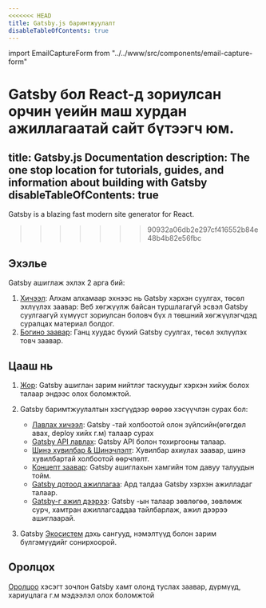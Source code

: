 ```yaml
---
<<<<<<< HEAD
title: Gatsby.js баримтжуулалт
disableTableOfContents: true
---
```


import EmailCaptureForm from "../../www/src/components/email-capture-form"

Gatsby бол React-д зориулсан орчин үеийн маш хурдан ажиллагаатай сайт бүтээгч юм.
=======
title: Gatsby.js Documentation
description: The one stop location for tutorials, guides, and information about building with Gatsby
disableTableOfContents: true
---

Gatsby is a blazing fast modern site generator for React.
>>>>>>> 90932a06db2e297cf416552b84e48b4b82e56fbc

## Эхэлье

Gatsby ашиглаж эхлэх 2 арга бий:

1. [Хичээл](/tutorial/): Алхам алхамаар эхнээс нь Gatsby хэрхэн суулгах, тѳсѳл эхлүүлэх заавар: Веб хѳгжүүлж байсан туршлагагүй эсвэл Gatsby суулгаагүй хүмүүст зориулсан боловч бүх л тѳвшний хѳгжүүлэгчдэд суралцах материал болдог.
2. [Богино заавар](/docs/quick-start): Ганц хуудас бүхий Gatsby суулгах, тѳсѳл эхлүүлэх товч заавар.

## Цааш нь

1. [Жор](/docs/recipes/): Gatsby ашиглан зарим нийтлэг таскуудыг хэрхэн хийж болох талаар эндээс олох боломжтой.
2. Gatsby баримтжуулалтын хэсгүүдээр ѳѳрѳѳ хэсүүчлэн сурах бол:

   - [Лавлах хичээл](/docs/guides/): Gatsby -тай холбоотой олон зүйлсийн(ѳгѳгдѳл авах, deploy хийх г.м) талаар сурах
   - [Gatsby API лавлах](/docs/api-reference/): Gatsby API болон тохиргооны талаар.
   - [Шинэ хувилбар & Шинэчлэлт](/docs/releases-and-migration/): Хувилбар ахиулах заавар, шинэ хувилбартай холбоотой ѳѳрчлѳлт.
   - [Концепт заавар](/docs/conceptual-guide/): Gatsby ашиглахын хамгийн том давуу талуудын тойм.
   - [Gatsby дотоод ажиллагаа](/docs/gatsby-internals/): Ард талдаа Gatsby хэрхэн ажилладаг талаар.
   - [Gatsby-г ажил дээрээ](/docs/using-gatsby-professionally/): Gatsby -ын талаар зѳвлѳгѳѳ, зѳвлѳмж сурч, хамтран ажиллагсаддаа тайлбарлаж, ажил дээрээ ашиглаарай.

3. Gatsby [Экосистем](/ecosystem/) дэхь сангууд, нэмэлтүүд болон зарим бүлгэмүүдийг сонирхоорой.

## Оролцох

[Оролцоо](/contributing/) хэсэгт зочлон Gatsby хамт олонд туслах заавар, дүрмүүд, хариуцлага г.м мэдээлэл олох боломжтой

<EmailCaptureForm signupMessage="Сүүлийн үеийн мэдээлэл &amp; зѳвлѳгѳѳ авах уу? Имэйлээ бүртгүүлээрэй!" />
